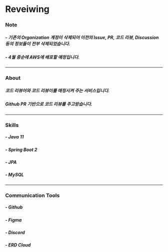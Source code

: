 # Reveiwing

### Note

##### - 기존의 Organization 계정이 삭제되어 이전의 Issue, PR, 코드 리뷰, Discussion 등의 정보들이 전부 삭제되었습니다.
##### - 4월 중순에 AWS에 배포할 예정입니다.

---

### About

##### 코드 리뷰어와 코드 리뷰이를 매칭시켜 주는 서비스입니다.
##### Github PR 기반으로 코드 리뷰를 주고받습니다.

---

### Skills

##### - Java 11
##### - Spring Boot 2
##### - JPA
##### - MySQL

---

### Communication Tools

##### - Github
##### - Figma
##### - Discord
##### - ERD Cloud
